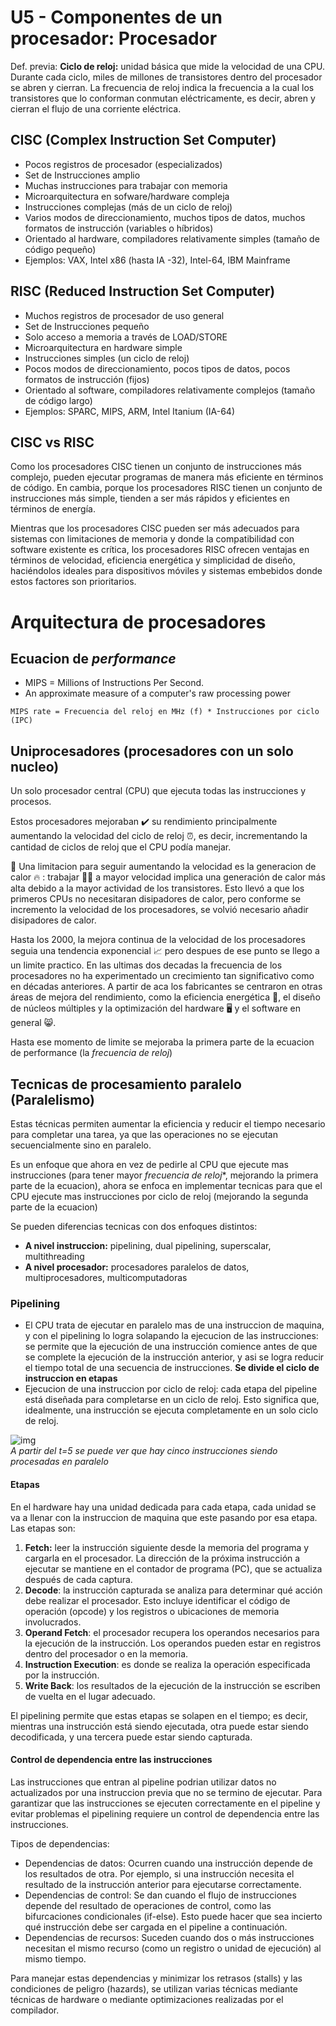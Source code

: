 # U5 - Componentes de un procesador: Procesador

Def. previa: **Ciclo de reloj:** unidad básica que mide la velocidad de una CPU. Durante cada ciclo, miles de millones de transistores dentro del procesador se abren y cierran. La frecuencia de reloj indica la frecuencia a la cual los transistores que lo conforman conmutan eléctricamente, es decir, abren y cierran el flujo de una corriente eléctrica.

## CISC (Complex Instruction Set Computer)
- Pocos registros de procesador (especializados)
- Set de Instrucciones amplio
- Muchas instrucciones para trabajar con memoria
- Microarquitectura en sofware/hardware compleja
- Instrucciones complejas (más de un ciclo de reloj)
- Varios modos de direccionamiento, muchos tipos de datos, muchos formatos de instrucción (variables o híbridos)
- Orientado al hardware, compiladores relativamente simples (tamaño de código pequeño)
- Ejemplos: VAX, Intel x86 (hasta IA -32), Intel-64, IBM Mainframe

## RISC (Reduced Instruction Set Computer)
- Muchos registros de procesador de uso general
- Set de Instrucciones pequeño
- Solo acceso a memoria a través de LOAD/STORE
- Microarquitectura en hardware simple
- Instrucciones simples (un ciclo de reloj)
- Pocos modos de direccionamiento, pocos tipos de datos, pocos formatos de instrucción (fijos)
- Orientado al software, compiladores relativamente complejos (tamaño de código largo)
- Ejemplos: SPARC, MIPS, ARM, Intel Itanium (IA-64)

## CISC vs RISC
Como los procesadores CISC tienen un conjunto de instrucciones más complejo, pueden ejecutar programas de manera más eficiente en términos de código. En cambia, porque los procesadores RISC tienen un conjunto de instrucciones más simple, tienden a ser más rápidos y eficientes en términos de energía.

Mientras que los procesadores CISC pueden ser más adecuados para sistemas con limitaciones de memoria y donde la compatibilidad con software existente es crítica, los procesadores RISC ofrecen ventajas en términos de velocidad, eficiencia energética y simplicidad de diseño, haciéndolos ideales para dispositivos móviles y sistemas embebidos donde estos factores son prioritarios.

# Arquitectura de procesadores

## Ecuacion de *performance*
- MIPS = Millions of Instructions Per Second.
- An approximate measure of a computer's raw processing power

`MIPS rate = Frecuencia del reloj en MHz (f) * Instrucciones por ciclo (IPC)`

## Uniprocesadores (procesadores con un solo nucleo)
Un solo procesador central (CPU) que ejecuta todas las instrucciones y procesos.

Estos procesadores mejoraban ✔️ su rendimiento principalmente aumentando la velocidad del ciclo de reloj ⏰, es decir, incrementando la cantidad de ciclos de reloj que el CPU podía manejar.

🔴 Una limitacion para seguir aumentando la velocidad es la generacion de calor 🔥 : trabajar 🧑‍🏭 a mayor velocidad implica una generación de calor más alta debido a la mayor actividad de los transistores. Esto llevó a que los primeros CPUs no necesitaran disipadores de calor, pero conforme se incremento la velocidad de los procesadores, se volvió necesario añadir disipadores de calor.

Hasta los 2000, la mejora continua de la velocidad de los procesadores seguia una tendencia exponencial 📈 pero despues de ese punto se llego a un limite practico. En las ultimas dos decadas la frecuencia de los procesadores no ha experimentado un crecimiento tan significativo como en décadas anteriores. A partir de aca los fabricantes se centraron en otras áreas de mejora del rendimiento, como la eficiencia energética 🔋, el diseño de núcleos múltiples y la optimización del hardware 🖥️ y el software en general 😸.

Hasta ese momento de limite se mejoraba la primera parte de la ecuacion de performance (la *frecuencia de reloj*)

## Tecnicas de procesamiento paralelo (Paralelismo)
Estas técnicas permiten aumentar la eficiencia y reducir el tiempo necesario para completar una tarea, ya que las operaciones no se ejecutan secuencialmente sino en paralelo. 

Es un enfoque que ahora en vez de pedirle al CPU que ejecute mas instrucciones (para tener mayor *frecuencia de reloj**, mejorando la primera parte de la ecuacion), ahora se enfoca en implementar tecnicas para que el CPU ejecute mas instrucciones por ciclo de reloj (mejorando la segunda parte de la ecuacion)

Se pueden diferencias tecnicas con dos enfoques distintos:
- **A nivel instruccion:** pipelining, dual pipelining, superscalar, multithreading
- **A nivel procesador:** procesadores paralelos de datos, multiprocesadores, multicomputadoras

### Pipelining
- El CPU trata de ejecutar en paralelo mas de una instruccion de maquina, y con el pipelining lo logra solapando la ejecucion de las instrucciones: se permite que la ejecución de una instrucción comience antes de que se complete la ejecución de la instrucción anterior, y asi se logra reducir el tiempo total de una secuencia de instrucciones. **Se divide el ciclo de instruccion en etapas**
- Ejecucion de una instruccion por ciclo de reloj: cada etapa del pipeline está diseñada para completarse en un ciclo de reloj. Esto significa que, idealmente, una instrucción se ejecuta completamente en un solo ciclo de reloj.

![img](https://github.com/user-attachments/assets/e2838bab-6d76-4407-bbeb-1c62a72f3bf1) <br>
*A partir del t=5 se puede ver que hay cinco instrucciones siendo procesadas en paralelo*

#### Etapas 
En el hardware hay una unidad dedicada para cada etapa, cada unidad se va a llenar con la instruccion de maquina que este pasando por esa etapa. Las etapas son:
1. **Fetch:** leer la instrucción siguiente desde la memoria del programa y cargarla en el procesador. La dirección de la próxima instrucción a ejecutar se mantiene en el contador de programa (PC), que se actualiza después de cada captura.
2. **Decode**: la instrucción capturada se analiza para determinar qué acción debe realizar el procesador. Esto incluye identificar el código de operación (opcode) y los registros o ubicaciones de memoria involucrados.
3. **Operand Fetch**: el procesador recupera los operandos necesarios para la ejecución de la instrucción. Los operandos pueden estar en registros dentro del procesador o en la memoria.
4. **Instruction Execution**: es donde se realiza la operación especificada por la instrucción.
5. **Write Back**: los resultados de la ejecución de la instrucción se escriben de vuelta en el lugar adecuado.

El pipelining permite que estas etapas se solapen en el tiempo; es decir, mientras una instrucción está siendo ejecutada, otra puede estar siendo decodificada, y una tercera puede estar siendo capturada.

#### Control de dependencia entre las instrucciones
Las instrucciones que entran al pipeline podrian utilizar datos no actualizados por una instruccion previa que no se termino de ejecutar. Para garantizar que las instrucciones se ejecuten correctamente en el pipeline y evitar problemas el pipelining requiere un control de dependencia entre las instrucciones.

Tipos de dependencias:
- Dependencias de datos: Ocurren cuando una instrucción depende de los resultados de otra. Por ejemplo, si una instrucción necesita el resultado de la instrucción anterior para ejecutarse correctamente.
- Dependencias de control: Se dan cuando el flujo de instrucciones depende del resultado de operaciones de control, como las bifurcaciones condicionales (if-else). Esto puede hacer que sea incierto qué instrucción debe ser cargada en el pipeline a continuación.
- Dependencias de recursos: Suceden cuando dos o más instrucciones necesitan el mismo recurso (como un registro o unidad de ejecución) al mismo tiempo.

Para manejar estas dependencias y minimizar los retrasos (stalls) y las condiciones de peligro (hazards), se utilizan varias técnicas mediante técnicas de hardware o mediante optimizaciones realizadas por el compilador.
